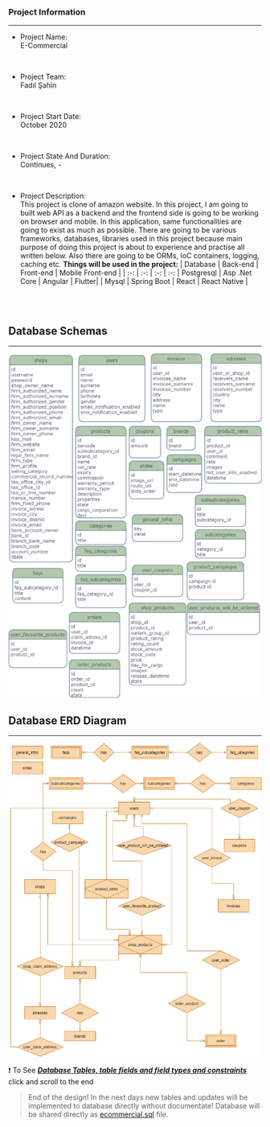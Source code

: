 ### Project Information
--- 
* Project Name: <br/>
E-Commercial
<br>

* Project Team: <br/>
Fadıl Şahin<br>
<br>

* Project Start Date: <br/>
October 2020
<br>

* Project State And Duration: <br/>
Continues, -
<br>

* Project Description: <br/>
This project is clone of amazon website. In this project, I am going to built web API as a backend and the frontend side is going to be working on browser and mobile. In this application, same functionalities are going to exist as much as possible. There are going to be various frameworks, databases, libraries used in this project because main purpose of doing this project is about to experience and practise all written below. Also there are going to be ORMs, IoC containers, logging, caching etc.
**Things will be used in the project:** 
    | Database | Back-end | Front-end | Mobile Front-end |
    | :-: | :-: | :-: | :-:
    | Postgresql | Asp .Net Core | Angular | Flutter|
    | Mysql | Spring Boot | React | React Native |
<br/>
<br/>

## Database Schemas
- - - -
![Database Schemas](Info/UML/Entities.png "Database Schemas")

## Database ERD Diagram
- - - -
![ERD Diagram](Info/UML/ERD.png "Database ERD Diagram")

:exclamation: To See ***[Database Tables, table fields and field types and constraints](Info/Database%20Design.txt "Database Design.txt")*** click and scroll to the end

>End of the design! In the next days new tables and updates will be implemented to database directly without documentate! Database will be shared directly as [ecommercial.sql](Info/ecommercial.sql "Database Dump File") file.

